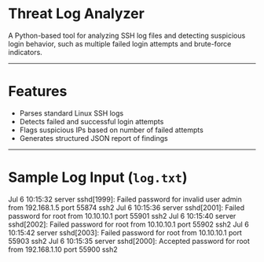 #  Threat Log Analyzer

A Python-based tool for analyzing SSH log files and detecting suspicious login behavior, such as multiple failed login attempts and brute-force indicators.

---

# Features

- Parses standard Linux SSH logs
- Detects failed and successful login attempts
- Flags suspicious IPs based on number of failed attempts
- Generates structured JSON report of findings

---

#  Sample Log Input (`log.txt`)

Jul  6 10:15:32 server sshd[1999]: Failed password for invalid user admin from 192.168.1.5 port 55874 ssh2
Jul  6 10:15:36 server sshd[2001]: Failed password for root from 10.10.10.1 port 55901 ssh2
Jul  6 10:15:40 server sshd[2002]: Failed password for root from 10.10.10.1 port 55902 ssh2
Jul  6 10:15:42 server sshd[2003]: Failed password for root from 10.10.10.1 port 55903 ssh2
Jul  6 10:15:35 server sshd[2000]: Accepted password for root from 192.168.1.10 port 55900 ssh2
